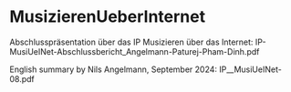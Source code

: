 # MusizierenUeberInternet
Abschlusspräsentation über das IP Musizieren über das Internet: IP-MusiUeINet-Abschlussbericht_Angelmann-Paturej-Pham-Dinh.pdf 

English summary by Nils Angelmann, September 2024: IP__MusiUeINet-08.pdf
